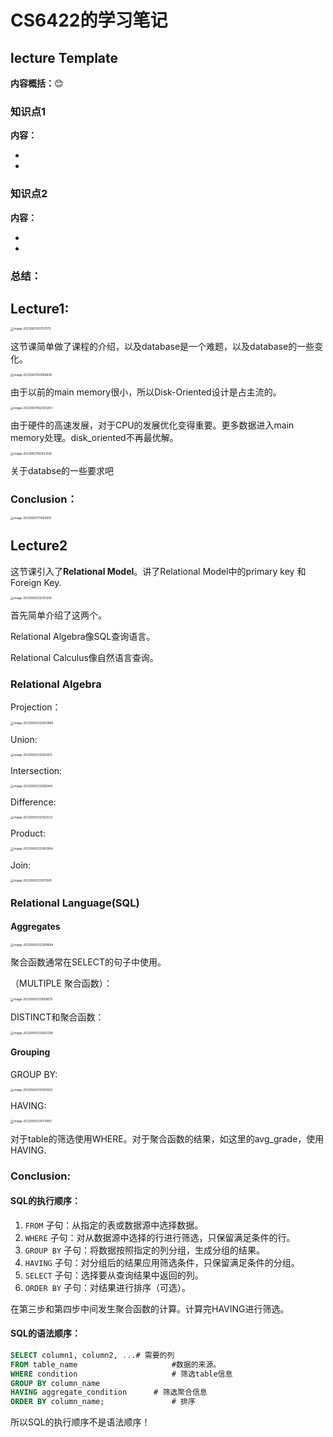 # CS6422的学习笔记

## lecture Template

**内容概括：**😊



### 知识点1

**内容：**

* 
* 

### 知识点2

**内容：**

* 
* 

### 总结：



## Lecture1:

<img src="/Users/pb/Documents/My-study-notes/pictures/image-20230831161757575.png" alt="image-20230831161757575" style="zoom: 33%;" />

这节课简单做了课程的介绍，以及database是一个难题，以及database的一些变化。

<img src="/Users/pb/Documents/My-study-notes/pictures/image-20230831161906828.png" alt="image-20230831161906828" style="zoom:33%;" />

由于以前的main memory很小，所以Disk-Oriented设计是占主流的。

<img src="/Users/pb/Documents/My-study-notes/pictures/image-20230831162003283.png" alt="image-20230831162003283" style="zoom:33%;" />

由于硬件的高速发展，对于CPU的发展优化变得重要。更多数据进入main memory处理。disk_oriented不再最优解。

<img src="/Users/pb/Documents/My-study-notes/pictures/image-20230831162432518.png" alt="image-20230831162432518" style="zoom:33%;" />

关于databse的一些要求吧

### Conclusion：

<img src="/Users/pb/Documents/My-study-notes/pictures/image-20230831171900655.png" alt="image-20230831171900655" style="zoom:33%;" />



## Lecture2

这节课引入了**Relational Model**。讲了Relational Model中的primary key 和Foreign Key.

<img src="/Users/pb/Documents/My-study-notes/pictures/image-20230903212101358.png" alt="image-20230903212101358" style="zoom:33%;" />

首先简单介绍了这两个。 

Relational Algebra像SQL查询语言。

Relational Calculus像自然语言查询。

### Relational Algebra

Projection：

<img src="/Users/pb/Documents/My-study-notes/pictures/image-20230903212803989.png" alt="image-20230903212803989" style="zoom:33%;" />

Union:

<img src="/Users/pb/Documents/My-study-notes/pictures/image-20230903212823613.png" alt="image-20230903212823613" style="zoom:33%;" />

Intersection:

<img src="/Users/pb/Documents/My-study-notes/pictures/image-20230903212856164.png" alt="image-20230903212856164" style="zoom:33%;" />

Difference:

<img src="/Users/pb/Documents/My-study-notes/pictures/image-20230903212922572.png" alt="image-20230903212922572" style="zoom:33%;" />

Product:

<img src="/Users/pb/Documents/My-study-notes/pictures/image-20230903212952964.png" alt="image-20230903212952964" style="zoom:33%;" />

Join: 

<img src="/Users/pb/Documents/My-study-notes/pictures/image-20230903213011065.png" alt="image-20230903213011065" style="zoom:33%;" />

### Relational Language(SQL)

#### **Aggregates**

<img src="/Users/pb/Documents/My-study-notes/pictures/image-20230903213309684.png" alt="image-20230903213309684" style="zoom:33%;" />

聚合函数通常在SELECT的句子中使用。

（MULTIPLE 聚合函数）：

<img src="/Users/pb/Documents/My-study-notes/pictures/image-20230903213656675.png" alt="image-20230903213656675" style="zoom:33%;" />

DISTINCT和聚合函数：

<img src="/Users/pb/Documents/My-study-notes/pictures/image-20230903213825289.png" alt="image-20230903213825289" style="zoom:33%;" />

#### **Grouping**

GROUP BY:

<img src="/Users/pb/Documents/My-study-notes/pictures/image-20230903213921626.png" alt="image-20230903213921626" style="zoom:33%;" />

HAVING:

<img src="/Users/pb/Documents/My-study-notes/pictures/image-20230903214311907.png" alt="image-20230903214311907" style="zoom:33%;" />

对于table的筛选使用WHERE。对于聚合函数的结果，如这里的avg_grade，使用HAVING.

### Conclusion:

#### SQL的执行顺序：

1. `FROM` 子句：从指定的表或数据源中选择数据。
2. `WHERE` 子句：对从数据源中选择的行进行筛选，只保留满足条件的行。
3. `GROUP BY` 子句：将数据按照指定的列分组，生成分组的结果。
4. `HAVING` 子句：对分组后的结果应用筛选条件，只保留满足条件的分组。
5. `SELECT` 子句：选择要从查询结果中返回的列。
6. `ORDER BY` 子句：对结果进行排序（可选）。

在第三步和第四步中间发生聚合函数的计算。计算完HAVING进行筛选。

#### SQL的语法顺序：

```sql
SELECT column1, column2, ...# 需要的列
FROM table_name						#数据的来源。
WHERE condition 					# 筛选table信息
GROUP BY column_name
HAVING aggregate_condition		# 筛选聚合信息
ORDER BY column_name;				# 排序
```

所以SQL的执行顺序不是语法顺序！














